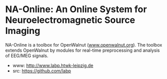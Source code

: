 NA-Online: An Online System for Neuroelectromagnetic Source Imaging
===================================================================

NA-Online is a toolbox for OpenWalnut (www.openwalnut.org).
The toolbox extends OpenWalnut by modules for real-time
preprocessing and analysis of EEG/MEG signals.

- www: http://www.labp.htwk-leipzig.de
- src: https://github.com/labp

